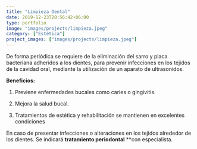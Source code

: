 ```yaml
---
title: "Limpieza Dental"
date: 2019-12-23T20:56:42+06:00
type: portfolio
image: "images/projects/limpieza.jpeg"
category: ["Estética"]
project_images: ["images/projects/limpieza.jpeg"]
---
```


De forma periódica se requiere de la eliminación del sarro y placa bacteriana adheridos a los dientes, para prevenir infecciones en los tejidos de la cavidad oral, mediante la utilización de un aparato de ultrasonidos.

**Beneficios:**

1. Previene enfermedades bucales como caries o gingivitis.

2. Mejora la salud bucal.

3. Tratamientos de estética y rehabilitación se mantienen en excelentes condiciones


En caso de presentar infecciones o alteraciones en los tejidos alrededor de los dientes. Se indicará **tratamiento periodontal** **con especialista.
